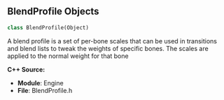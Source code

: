 ## BlendProfile Objects

```python
class BlendProfile(Object)
```

A blend profile is a set of per-bone scales that can be used in transitions and blend lists
to tweak the weights of specific bones. The scales are applied to the normal weight for that bone

**C++ Source:**

- **Module**: Engine
- **File**: BlendProfile.h

<a id="unreal.BoneMaskFilter"></a>